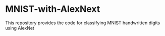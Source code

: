 # MNIST-with-AlexNext
This repository provides the code for classifying MNIST handwritten digits using AlexNet
